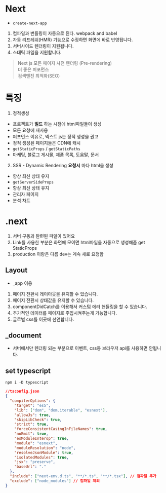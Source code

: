 # Next
- `create-next-app` 
1. 컴파일과 번들링이 자동으로 된다. webpack and babel
2. 자동 리프레쉬(HMR) 기능으로 수정하면 화면에 바로 반영됩니다.
3. 서버사이드 렌더링이 지원됩니다.
4. 스태틱 파일을 지원합니다.
> Next js 모든 페이지 사전 렌더링 (Pre-rendering)  
더 좋은 퍼포먼스  
검색엔진 최적화(SEO) 

# 특징
1. 정적생성
  - 프로젝트가 __빌드__ 하는 시점에 html파일들이 생성
  - 모든 요청에 재사용
  - 퍼포먼스 이유로, 넥스트 js는 정적 생성을 권고
  - 정적 셍성된 페이지들은 CDN에 캐시
  - `getStaticProps` / `getStaticPaths`
  - 마케팅, 블로그 게시물, 제품 목록, 도움말, 문서
2. SSR - Dynamic Rendering __요청시__ 마다 html을 생성
  - 항상 최신 상태 유지
  - `getServerSideProps`
  - 항상 최신 상태 유지
  - 관리자 페이지
  - 분석 차트

# .next 
1. 서버 구동과 돤련된 파일이 있어요
2. Link를 사용한 부분은 화면에 모이면 html파일을 자동으로 생성해줌 get StaticProps
3. production 이랑은 다름 dev는 계속 새로 요청함

## Layout 
- _app 이용  
1. 페이지 전환시 레이아웃을 유지할 수 있습니다.
2. 페이지 전환시 상태값을 유지할 수 있습니다.
3. componentDidCatch를 이용해서 커스텀 에러 핸들링을 할 수 있습니다.
4. 추가적인 데이터를 페이지로 주입시켜주는게 가능합니다.
5. 글로벌 css를 이곳에 선언합니다.

## _document
- 서버에서만 렌더링 되는 부분으로 이벤트, css등 브라우저 api를 사용하면 안됩니다.
## set typescript
`npm i -D typescript`  
```json
//tsconfig.json
{
  "compilerOptions": {
    "target": "es5",
    "lib": ["dom", "dom.iterable", "esnext"],
    "allowJs": true,
    "skipLibCheck": true,
    "strict": true,
    "forceConsistentCasingInFileNames": true,
    "noEmit": true,
    "esModuleInterop": true,
    "module": "esnext",
    "moduleResolution": "node",
    "resolveJsonModule": true,
    "isolatedModules": true,
    "jsx": "preserve",
    "baseUrl": "."
  },
  "include": ["next-env.d.ts", "**/*.ts", "**/*.tsx"], // 컴파일 추가
  "exclude": ["node_modules"] // 컴파일 제외
}
```

